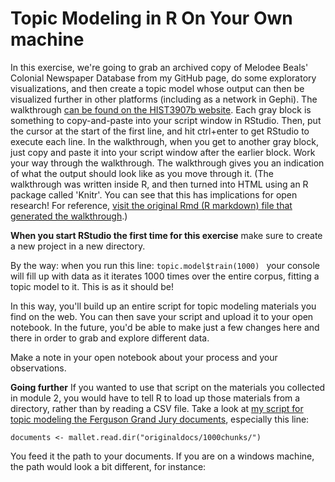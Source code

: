 # Topic Modeling in R On Your Own machine

In this exercise, we're going to grab an archived copy of Melodee Beals' Colonial Newspaper Database from my GitHub page, do some exploratory visualizations, and then create a topic model whose output can then be visualized further in other platforms (including as a network in Gephi). The walkthrough [can be found on the HIST3907b website](http://hist3907b-winter2015.github.io/module4-holes/tm-CND.html). Each gray block is something to copy-and-paste into your script window in RStudio. Then, put the cursor at the start of the first line, and hit ctrl+enter to get RStudio to execute each line. In the walkthrough, when you get to another gray block, just copy and paste it into your script window after the earlier block. Work your way through the walkthrough. The walkthrough gives you an indication of what the output should look like as you move through it. (The walkthrough was written inside R, and then turned into HTML using an R package called 'Knitr'. You can see that this has implications for open research! For reference, [visit the original Rmd (R markdown) file that generated the walkthrough](https://gist.github.com/shawngraham/7efd64c08a94c39a593f).)

**When you start RStudio the first time for this exercise** make sure to create a new project in a new directory.

By the way: when you run this line: ```topic.model$train(1000) ``` your console will fill up with data as it iterates 1000 times over the entire corpus, fitting a topic model to it. This is as it should be!

In this way, you'll build up an entire script for topic modeling materials you find on the web. You can then save your script and upload it to your open notebook. In the future, you'd be able to make just a few changes here and there in order to grab and explore different data.

Make a note in your open notebook about your process and your observations.

**Going further** If you wanted to use that script on the materials you collected in module 2, you would have to tell R to load up those materials from a directory, rather than by reading a CSV file. Take a look at [my script for topic modeling the Ferguson Grand Jury documents](https://github.com/shawngraham/ferguson/blob/master/R%20script/ferguson-topicmodel.R), especially this line:

```documents <- mallet.read.dir("originaldocs/1000chunks/")```

You feed it the path to your documents. If you are on a windows machine, the path would look a bit different, for instance:

``` "C:\\research\\originaldocs\\1000chunks\\"
```

